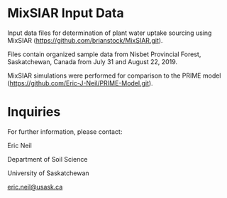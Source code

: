 # MixSIAR Input Data
Input data files for determination of plant water uptake sourcing using MixSIAR (https://github.com/brianstock/MixSIAR.git).

Files contain organized sample data from Nisbet Provincial Forest, Saskatchewan, Canada from July 31 and August 22, 2019.

MixSIAR simulations were performed for comparison to the PRIME model            (https://github.com/Eric-J-Neil/PRIME-Model.git).

# Inquiries
For further information, please contact:

Eric Neil

Department of Soil Science

University of Saskatchewan

eric.neil@usask.ca
